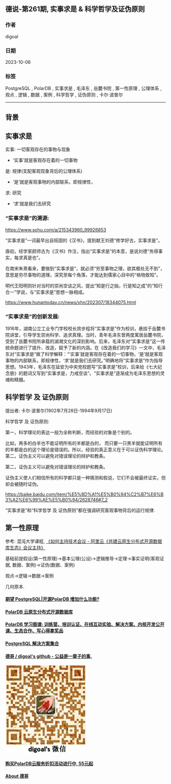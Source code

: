 ## 德说-第261期, 实事求是 & 科学哲学及证伪原则   
                                                
### 作者                                                
digoal                                                
                                                
### 日期                                                
2023-10-06                                               
                                                
### 标签                                                
PostgreSQL , PolarDB , 实事求是 , 毛泽东 , 岳麓书院 , 第一性原理 , 公理体系 , 观点 , 逻辑 , 数据 , 案例 , 科学哲学 , 证伪原则 , 卡尔·波普尔   
                                                
----                                                
                                                
## 背景    
## 实事求是    
实事: 一切客观存在的事物与现象  
- ‘实事’就是客观存在着的一切事物  
  
是: 规律(支配客观现象背后的公理体系)  
- ‘是’就是客观事物的内部联系，即规律性，  
  
求: 研究  
- ‘求’就是我们去研究  
  
### “实事求是”的溯源:   
  
https://www.sohu.com/a/215343960_99926853  
  
“实事求是”一词最早出自班固的《汉书》，提到献王刘德“修学好古，实事求是”。  
  
唐初，经学家颜师古为《汉书》作注，指出“实事求是”的本意，是说刘德“务得事实，每求真是也”。  
  
在南宋朱熹看来，要做到“实事求是”，就必须“穷至事物之理，欲其极处无不到”，意思是穷尽事物的道理，深究至每个角落，才能达到儒家心目中的“格物致知”。  
  
明代王阳明则针对当时的崇尚空谈之风，提出“知是行之始，行是知之成”的“知行合一”学说，与“实事求是”思想一脉相成。  
  
https://www.hunantoday.cn/news/xhn/202307/18344075.html  
  
### “实事求是”的创新发展:   
  
1916年，湖南公立工业专门学校校长宾步程将“实事求是”作为校训，悬挂于岳麓书院讲堂，引导学生崇尚科学、追求真理。当时，青年毛泽东曾两度寓居岳麓书院，受到了岳麓书院所承载的湖湘文化的深刻影响。后来，毛泽东对“实事求是”这一传统命题进行了提升、改造，赋予了新的内涵。在《改造我们的学习》一文中，毛泽东对“实事求是”做了科学解释：“‘实事’就是客观存在着的一切事物，‘是’就是客观事物的内部联系，即规律性，‘求’就是我们去研究。”明确地将“实事求是”作为指导思想。1943年，毛泽东在延安为中央党校题写“实事求是”校训，后来给《七大纪念册》的题词又写到“实事求是，力戒空谈”。“实事求是”逐渐成为毛泽东思想的灵魂和精髓。  
  
## 科学哲学 及 证伪原则   
提出者: 卡尔·波普尔(1902年7月28日-1994年9月17日)    
  
科学哲学 及 证伪原则:   
  
第一，科学理论的表达一般为全称判断，而经验的对象是个别的。  
  
比如，再多的白羊也不能证明所有的羊都是白的， 而只要一只黑羊就能证明所有的羊都是白的这个理论是错误的。所以，经验的真正意义在于可以证伪科学理论。第二，证伪主义可以避免对错误理论的辩护和教条。  
  
第二，证伪主义可以避免对错误理论的辩护和教条。  
  
证伪主义使人们相信所有的科学都只是一种猜测和假说，它们不会被最终证实，但却会被随时证伪。  
  
https://baike.baidu.com/item/%E5%8D%A1%E5%B0%94%C2%B7%E6%B3%A2%E6%99%AE%E5%B0%94/2628746#7_2  
  
“实事求是”和“科学哲学 及 证伪原则”都在强调研究客观事物背后的运行规律.    
  
## 第一性原理  
  
参考: 混沌大学课程, [《如何主持技术会议 - 阿里云《共建云原生分布式开源数据库生态》会议主持》](../202110/20211022_01.md)      
  
基础前提假设(第一性原理)->基本公理(公设)->逻辑推导->定理->事实证明(客观证据, 数据、案例)->证伪(数据、案例)  
  
观点->逻辑->数据->案例  
  
几何原本.   
  
  
  
#### [期望 PostgreSQL|开源PolarDB 增加什么功能?](https://github.com/digoal/blog/issues/76 "269ac3d1c492e938c0191101c7238216")
  
  
#### [PolarDB 云原生分布式开源数据库](https://github.com/ApsaraDB "57258f76c37864c6e6d23383d05714ea")
  
  
#### [PolarDB 学习图谱: 训练营、培训认证、在线互动实验、解决方案、内核开发公开课、生态合作、写心得拿奖品](https://www.aliyun.com/database/openpolardb/activity "8642f60e04ed0c814bf9cb9677976bd4")
  
  
#### [PostgreSQL 解决方案集合](../201706/20170601_02.md "40cff096e9ed7122c512b35d8561d9c8")
  
  
#### [德哥 / digoal's github - 公益是一辈子的事.](https://github.com/digoal/blog/blob/master/README.md "22709685feb7cab07d30f30387f0a9ae")
  
  
![digoal's wechat](../pic/digoal_weixin.jpg "f7ad92eeba24523fd47a6e1a0e691b59")
  
  
#### [购买PolarDB云服务折扣活动进行中, 55元起](https://www.aliyun.com/activity/new/polardb-yunparter?userCode=bsb3t4al "e0495c413bedacabb75ff1e880be465a")
  
  
#### [About 德哥](https://github.com/digoal/blog/blob/master/me/readme.md "a37735981e7704886ffd590565582dd0")
  
